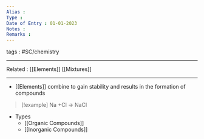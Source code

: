 ```yaml
---
Alias : 
Type : 
Date of Entry : 01-01-2023
Notes : 
Remarks :  
---
```

 tags :  #SC/chemistry 
 
---
Related :  [[Elements]] [[Mixtures]]

---
- [[Elements]] combine to gain stability and results in the formation of compounds 
>[!example]
>Na +Cl -> NaCl
- Types
	- [[Organic Compounds]] 
	- [[Inorganic Compounds]]

